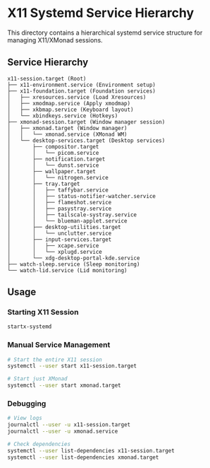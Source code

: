 # X11 Systemd Service Hierarchy

This directory contains a hierarchical systemd service structure for managing X11/XMonad sessions.

## Service Hierarchy

```
x11-session.target (Root)
├── x11-environment.service (Environment setup)
├── x11-foundation.target (Foundation services)
│   ├── xresources.service (Load Xresources)
│   ├── xmodmap.service (Apply xmodmap)
│   ├── xkbmap.service (Keyboard layout)
│   └── xbindkeys.service (Hotkeys)
├── xmonad-session.target (Window manager session)
│   ├── xmonad.target (Window manager)
│   │   └── xmonad.service (XMonad WM)
│   └── desktop-services.target (Desktop services)
│       ├── compositor.target
│       │   └── picom.service
│       ├── notification.target
│       │   └── dunst.service
│       ├── wallpaper.target
│       │   └── nitrogen.service
│       ├── tray.target
│       │   ├── taffybar.service
│       │   ├── status-notifier-watcher.service
│       │   ├── flameshot.service
│       │   ├── pasystray.service
│       │   ├── tailscale-systray.service
│       │   └── blueman-applet.service
│       ├── desktop-utilities.target
│       │   └── unclutter.service
│       ├── input-services.target
│       │   ├── xcape.service
│       │   └── xplugd.service
│       └── xdg-desktop-portal-kde.service
├── watch-sleep.service (Sleep monitoring)
└── watch-lid.service (Lid monitoring)
```

## Usage

### Starting X11 Session
```bash
startx-systemd
```

### Manual Service Management
```bash
# Start the entire X11 session
systemctl --user start x11-session.target

# Start just XMonad
systemctl --user start xmonad.target
```

### Debugging
```bash
# View logs
journalctl --user -u x11-session.target
journalctl --user -u xmonad.service

# Check dependencies
systemctl --user list-dependencies x11-session.target
systemctl --user list-dependencies xmonad.target
```
